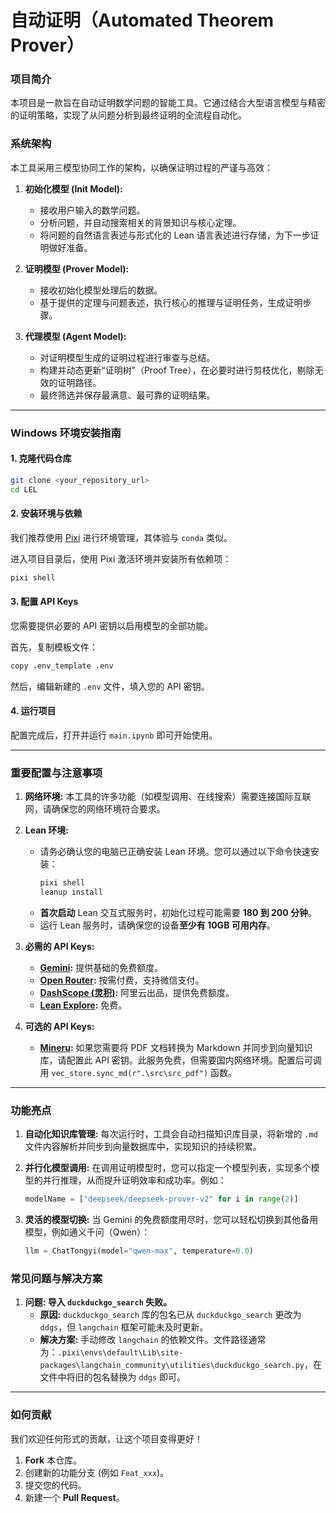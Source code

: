 # 自动证明（Automated Theorem Prover）

### 项目简介

本项目是一款旨在自动证明数学问题的智能工具。它通过结合大型语言模型与精密的证明策略，实现了从问题分析到最终证明的全流程自动化。

### 系统架构

本工具采用三模型协同工作的架构，以确保证明过程的严谨与高效：

1.  **初始化模型 (Init Model):**
    * 接收用户输入的数学问题。
    * 分析问题，并自动搜索相关的背景知识与核心定理。
    * 将问题的自然语言表述与形式化的 Lean 语言表述进行存储，为下一步证明做好准备。

2.  **证明模型 (Prover Model):**
    * 接收初始化模型处理后的数据。
    * 基于提供的定理与问题表述，执行核心的推理与证明任务，生成证明步骤。

3.  **代理模型 (Agent Model):**
    * 对证明模型生成的证明过程进行审查与总结。
    * 构建并动态更新“证明树”（Proof Tree），在必要时进行剪枝优化，剔除无效的证明路径。
    * 最终筛选并保存最满意、最可靠的证明结果。

---

### Windows 环境安装指南

#### 1. 克隆代码仓库

```bash
git clone <your_repository_url>
cd LEL
````

#### 2\. 安装环境与依赖

我们推荐使用 [Pixi](https://github.com/prefix-dev/pixi/releases/latest/download/pixi-x86_64-pc-windows-msvc.msi) 进行环境管理，其体验与 `conda` 类似。

进入项目目录后，使用 Pixi 激活环境并安装所有依赖项：

```bash
pixi shell
```

#### 3\. 配置 API Keys

您需要提供必要的 API 密钥以启用模型的全部功能。

首先，复制模板文件：

```bash
copy .env_template .env
```

然后，编辑新建的 `.env` 文件，填入您的 API 密钥。

#### 4\. 运行项目

配置完成后，打开并运行 `main.ipynb` 即可开始使用。

-----

### 重要配置与注意事项

1.  **网络环境:** 本工具的许多功能（如模型调用、在线搜索）需要连接国际互联网，请确保您的网络环境符合要求。

2.  **Lean 环境:**

      * 请务必确认您的电脑已正确安装 Lean 环境。您可以通过以下命令快速安装：
        ```bash
        pixi shell
        leanup install
        ```
      * **首次启动** Lean 交互式服务时，初始化过程可能需要 **180 到 200 分钟**。
      * 运行 Lean 服务时，请确保您的设备**至少有 10GB 可用内存**。

3.  **必需的 API Keys:**

      * **[Gemini](https://aistudio.google.com/app/apikey):** 提供基础的免费额度。
      * **[Open Router](https://openrouter.ai/settings/keys):** 按需付费，支持微信支付。
      * **[DashScope (灵积)](https://dashscope.console.aliyun.com/apiKey):** 阿里云出品，提供免费额度。
      * **[Lean Explore](https://www.leanexplore.com/login?redirect=/api-keys):** 免费。

4.  **可选的 API Keys:**

      * **[Mineru](https://mineru.net/apiManage):** 如果您需要将 PDF 文档转换为 Markdown 并同步到向量知识库，请配置此 API 密钥。此服务免费，但需要国内网络环境。配置后可调用 `vec_store.sync_md(r".\src\src_pdf")` 函数。

-----

### 功能亮点

1.  **自动化知识库管理:**
    每次运行时，工具会自动扫描知识库目录，将新增的 `.md` 文件内容解析并同步到向量数据库中，实现知识的持续积累。

2.  **并行化模型调用:**
    在调用证明模型时，您可以指定一个模型列表，实现多个模型的并行推理，从而提升证明效率和成功率。例如：

    ```python
    modelName = ["deepseek/deepseek-prover-v2" for i in range(2)]
    ```

3.  **灵活的模型切换:**
    当 Gemini 的免费额度用尽时，您可以轻松切换到其他备用模型，例如通义千问（Qwen）：

    ```python
    llm = ChatTongyi(model="qwen-max", temperature=0.0)
    ```

### 常见问题与解决方案

1.  **问题: 导入 `duckduckgo_search` 失败。**
      * **原因:** `duckduckgo_search` 库的包名已从 `duckduckgo_search` 更改为 `ddgs`，但 `langchain` 框架可能未及时更新。
      * **解决方案:** 手动修改 `langchain` 的依赖文件。文件路径通常为：`.pixi\envs\default\Lib\site-packages\langchain_community\utilities\duckduckgo_search.py`，在文件中将旧的包名替换为 `ddgs` 即可。

-----

### 如何贡献

我们欢迎任何形式的贡献，让这个项目变得更好！

1.  **Fork** 本仓库。
2.  创建新的功能分支 (例如 `Feat_xxx`)。
3.  提交您的代码。
4.  新建一个 **Pull Request**。

<!-- end list -->